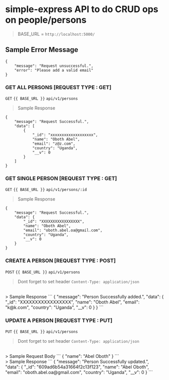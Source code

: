 # simple-express API to do CRUD ops on people/persons


> BASE_URL = `http://localhost:5000/`

## Sample Error Message
```
{
    "message": "Request unsuccessful.",
    "error": "Please add a valid email"
}
```

### GET ALL PERSONS [REQUEST TYPE : GET] 
`GET` `{{ BASE_URL }}` `api/v1/persons` 
<br/>
> Sample Response 
```
{
    "message": "Request Successful.",
    "data": [
        {
            "_id": "xxxxxxxxxxxxxxxxxxx",
            "name": "Oboth Abel",
            "email": "z@z.com",
            "country": "Uganda",
            "__v": 0
        }
    ]
}
```

### GET SINGLE PERSON [REQUEST TYPE : GET]
`GET` `{{ BASE_URL }}` `api/v1/persons/:id`
<br/>
> Sample Response
```
{
    "message": "Request Successful.",
    "data": {
        "_id": "XXXXXXXXXXXXXXXXX",
        "name": "Oboth Abel",
        "email": "oboth.abel.oa@gmail.com",
        "country": "Uganda",
        "__v": 0
    }
}
```

### CREATE A PERSON [REQUEST TYPE : POST] 
`POST` `{{ BASE_URL }}` `api/v1/persons` 
> Dont forget to set header `Content-Type: application/json`
<br/>
> Sample Response
```
{
    "message": "Person Successfully added.",
    "data": {
        "_id": "XXXXXXXXXXXXXXXXX",
        "name": "Oboth Abel",
        "email": "k@k.com",
        "country": "Uganda",
        "__v": 0
    }
}
```

### UPDATE A PERSON [REQUEST TYPE : PUT]
`PUT` `{{ BASE_URL }}` `api/v1/persons`
<br/>
> Dont forget to set header `Content-Type: application/json`
<br/>
> Sample Request Body
```
{
    "name": "Abel Oboth"
}
``` 
<br/>
> Sample Response
```
{
    "message": "Person Successfully updated.",
    "data": {
        "_id": "609ad6b54a31664f2c13f123",
        "name": "Abel Oboth",
        "email": "oboth.abel.oa@gmail.com",
        "country": "Uganda",
        "__v": 0
    }
```

